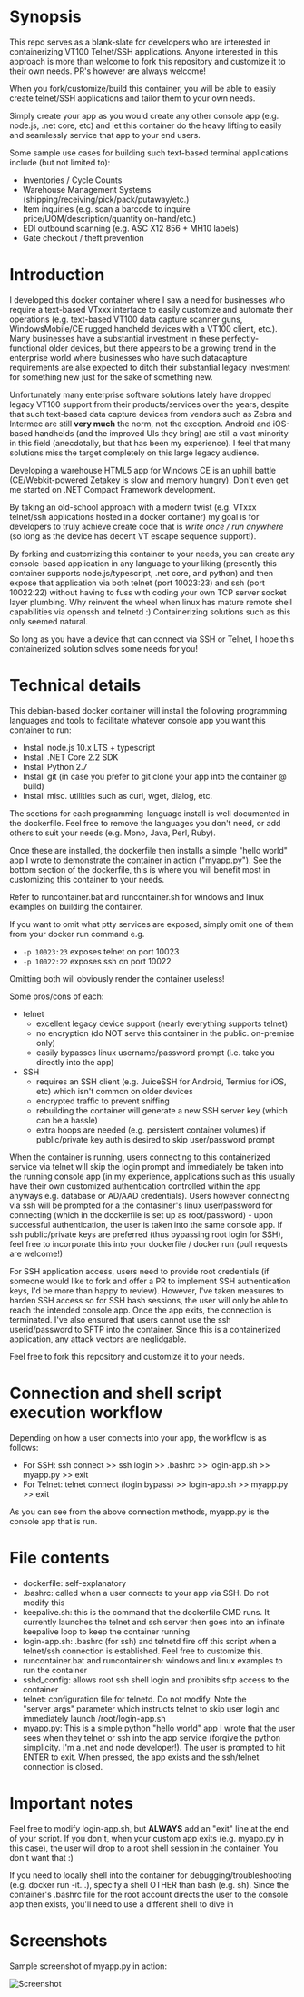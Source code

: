 # Synopsis

This repo serves as a blank-slate for developers who are interested in containerizing VT100 Telnet/SSH applications. Anyone interested in this approach is more than welcome to fork this repository and customize it to their own needs. PR's however are always welcome!

When you fork/customize/build this container, you will be able to easily create telnet/SSH applications and tailor them to your own needs. 

Simply create your app as you would create any other console app (e.g. node.js, .net core, etc) and let this container do the heavy lifting to easily and seamlessly service that app to your end users. 

Some sample use cases for building such text-based terminal applications include (but not limited to):

* Inventories / Cycle Counts
* Warehouse Management Systems (shipping/receiving/pick/pack/putaway/etc.)
* Item inquiries (e.g. scan a barcode to inquire price/UOM/description/quantity on-hand/etc.)
* EDI outbound scanning (e.g. ASC X12 856 + MH10 labels)
* Gate checkout / theft prevention

# Introduction

I developed this docker container where I saw a need for businesses who require a text-based VTxxx interface to easily customize and automate their operations (e.g. text-based VT100 data capture scanner guns, WindowsMobile/CE rugged handheld devices with a VT100 client, etc.). Many businesses have a substantial investment in these perfectly-functional older devices, but there appears to be a growing trend in the enterprise world where businesses who have such datacapture requirements are alse expected to ditch their substantial legacy investment for something new just for the sake of something new. 

Unfortunately many enterprise software solutions lately have dropped legacy VT100 support from their products/services over the years, despite that such text-based data capture devices from vendors such as Zebra and Intermec are still **very much** the norm, not the exception. Android and iOS-based handhelds (and the improved UIs they bring) are still a vast minority in this field (anecdotally, but that has been my experience). I feel that many solutions miss the target completely on this large legacy audience. 

Developing a warehouse HTML5 app for Windows CE is an uphill battle (CE/Webkit-powered Zetakey is slow and memory hungry). Don't even get me started on .NET Compact Framework development.

By taking an old-school approach with a modern twist (e.g. VTxxx telnet/ssh applications hosted in a docker container) my goal is for developers to truly achieve create code that is *write once / run anywhere* (so long as the device has decent VT escape sequence support!).

By forking and customizing this container to your needs, you can create any console-based application in any language to your liking (presently this container supports node.js/typescript, .net core, and python) and then expose that application via both telnet (port 10023:23) and ssh (port 10022:22) without having to fuss with coding your own TCP server socket layer plumbing. Why reinvent the wheel when linux has mature remote shell capabilities via openssh and telnetd :) Containerizing solutions such as this only seemed natural. 

So long as you have a device that can connect via SSH or Telnet, I hope this containerized solution solves some needs for you!

# Technical details

This debian-based docker container will install the following programming languages and tools to facilitate whatever console app you want this container to run:

* Install node.js 10.x LTS + typescript
* Install .NET Core 2.2 SDK
* Install Python 2.7
* Install git (in case you prefer to git clone your app into the container @ build)
* Install misc. utilities such as curl, wget, dialog, etc.

The sections for each programming-language install is well documented in the dockerfile. Feel free to remove the languages you don't need, or add others to suit your needs (e.g. Mono, Java, Perl, Ruby).

Once these are installed, the dockerfile then installs a simple "hello world" app I wrote to demonstrate the container in action ("myapp.py"). See the bottom section of the dockerfile, this is where you will benefit most in customizing this container to your needs. 

Refer to runcontainer.bat and runcontainer.sh for windows and linux examples on building the container. 

If you want to omit what ptty services are exposed, simply omit one of them from your docker run command e.g.

* `-p 10023:23` exposes telnet on port 10023
* `-p 10022:22` exposes ssh on port 10022

Omitting both will obviously render the container useless!

Some pros/cons of each:

* telnet
  * excellent legacy device support (nearly everything supports telnet)
  * no encryption (do NOT serve this container in the public. on-premise only)
  * easily bypasses linux username/password prompt (i.e. take you directly into the app)
* SSH
  * requires an SSH client (e.g. JuiceSSH for Android, Termius for iOS, etc) which isn't common on older devices
  * encrypted traffic to prevent sniffing
  * rebuilding the container will generate a new SSH server key (which can be a hassle)
  * extra hoops are needed (e.g. persistent container volumes) if public/private key auth is desired to skip user/password prompt

When the container is running, users connecting to this containerized service via telnet will skip the login prompt and immediately be taken into the running console app (in my experience, applications such as this usually have their own customized authentication controlled within the app anyways e.g. database or AD/AAD credentials). Users however connecting via ssh will be prompted for a the contasiner's linux user/password for connecting (which in the dockerfile is set up as root/password) - upon successful authentication, the user is taken into the same console app. If ssh public/private keys are preferred (thus bypassing root login for SSH), feel free to incorporate this into your dockerfile / docker run (pull requests are welcome!)

For SSH application access, users need to provide root credentials (if someone would like to fork and offer a PR to implement SSH authentication keys, I'd be more than happy to review). However, I've taken measures to harden SSH access so for SSH bash sessions, the user will only be able to reach the intended console app. Once the app exits, the connection is terminated. I've also ensured that users cannot use the ssh userid/password to SFTP into the container. Since this is a containerized application, any attack vectors are neglidgable. 

Feel free to fork this repository and customize it to your needs. 

# Connection and shell script execution workflow

Depending on how a user connects into your app, the workflow is as follows:

* For SSH: ssh connect >> ssh login >> .bashrc >> login-app.sh >> myapp.py >> exit
* For Telnet: telnet connect (login bypass) >> login-app.sh >> myapp.py >> exit

As you can see from the above connection methods, myapp.py is the console app that is run. 

# File contents

* dockerfile: self-explanatory
* .bashrc: called when a user connects to your app via SSH. Do not modify this
* keepalive.sh: this is the command that the dockerfile CMD runs. It currently launches the telnet and ssh server then goes into an infinate keepalive loop to keep the container running
* login-app.sh: .bashrc (for ssh) and telnetd fire off this script when a telnet/ssh connection is established. Feel free to customize this.
* runcontainer.bat and runcontainer.sh: windows and linux examples to run the container
* sshd_config: allows root ssh shell login and prohibits sftp access to the container
* telnet: configuration file for telnetd. Do not modify. Note the "server_args" parameter which instructs telnet to skip user login and immediately launch /root/login-app.sh
* myapp.py: This is a simple python "hello world" app I wrote that the user sees when they telnet or ssh into the app service (forgive the python simplicity. I'm a .net and node developer!). The user is prompted to hit ENTER to exit. When pressed, the app exists and the ssh/telnet connection is closed. 

# Important notes

Feel free to modify login-app.sh, but **ALWAYS** add an "exit" line at the end of your script. If you don't, when your custom app exits (e.g. myapp.py in this case), the user will drop to a root shell session in the container. You don't want that :)

If you need to locally shell into the container for debugging/troubleshooting (e.g. docker run -it...), specify a shell OTHER than bash (e.g. sh). Since the container's .bashrc file for the root account directs the user to the console app then exists, you'll need to use a different shell to dive in 

# Screenshots

Sample screenshot of myapp.py in action:

![Screenshot](screenshot.png)

